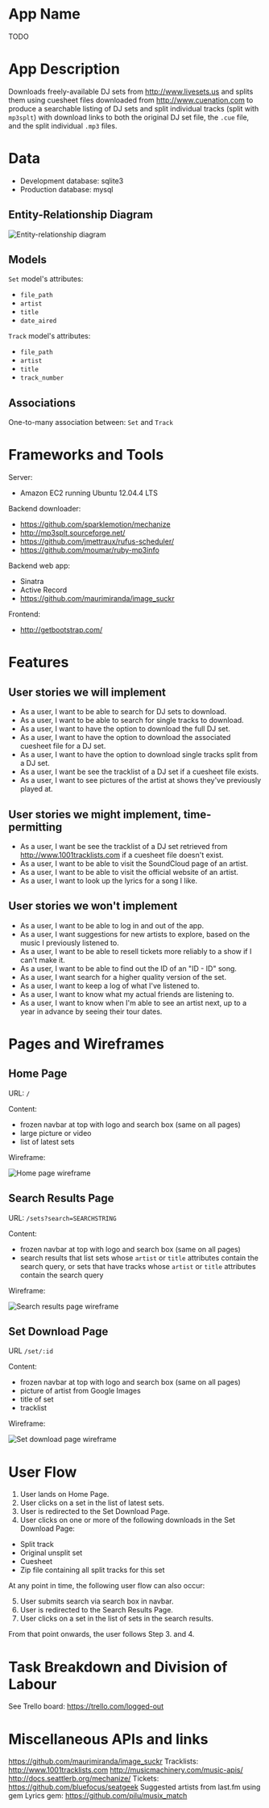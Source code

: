 # App Name

TODO

# App Description

Downloads freely-available DJ sets from <http://www.livesets.us> and splits them using cuesheet files downloaded from <http://www.cuenation.com> to produce a searchable listing of DJ sets and split individual tracks (split with `mp3splt`) with download links to both the original DJ set file, the `.cue` file, and the split individual `.mp3` files.

# Data

- Development database: sqlite3
- Production database: mysql

## Entity-Relationship Diagram

![Entity-relationship diagram](er_diagram.png)

## Models

`Set` model's attributes:

- `file_path`
- `artist`
- `title`
- `date_aired`

`Track` model's attributes:

- `file_path`
- `artist`
- `title`
- `track_number`

## Associations

One-to-many association between: `Set` and `Track`

# Frameworks and Tools

Server:

- Amazon EC2 running Ubuntu 12.04.4 LTS

Backend downloader:

- https://github.com/sparklemotion/mechanize
- http://mp3splt.sourceforge.net/
- https://github.com/jmettraux/rufus-scheduler/
- https://github.com/moumar/ruby-mp3info

Backend web app:

- Sinatra
- Active Record
- https://github.com/maurimiranda/image_suckr

Frontend:

- http://getbootstrap.com/

# Features

## User stories we will implement

- As a user, I want to be able to search for DJ sets to download.
- As a user, I want to be able to search for single tracks to download.
- As a user, I want to have the option to download the full DJ set.
- As a user, I want to have the option to download the associated cuesheet file for a DJ set.
- As a user, I want to have the option to download single tracks split from a DJ set.
- As a user, I want be see the tracklist of a DJ set if a cuesheet file exists.
- As a user, I want to see pictures of the artist at shows they've previously played at.

## User stories we might implement, time-permitting

- As a user, I want be see the tracklist of a DJ set retrieved from <http://www.1001tracklists.com> if a cuesheet file doesn't exist.
- As a user, I want to be able to visit the SoundCloud page of an artist.
- As a user, I want to be able to visit the official website of an artist.
- As a user, I want to look up the lyrics for a song I like.

## User stories we won't implement

- As a user, I want to be able to log in and out of the app.
- As a user, I want suggestions for new artists to explore, based on the music I previously listened to.
- As a user, I want to be able to resell tickets more reliably to a show if I can't make it.
- As a user, I want to be able to find out the ID of an "ID - ID" song.
- As a user, I want search for a higher quality version of the set.
- As a user, I want to keep a log of what I've listened to.
- As a user, I want to know what my actual friends are listening to.
- As a user, I want to know when I'm able to see an artist next, up to a year in advance by seeing their tour dates.

# Pages and Wireframes

## Home Page

URL: `/`

Content:

- frozen navbar at top with logo and search box (same on all pages)
- large picture or video
- list of latest sets

Wireframe:

![Home page wireframe](wireframe_1_home_page.jpg)

## Search Results Page

URL: `/sets?search=SEARCHSTRING` 

Content:

- frozen navbar at top with logo and search box (same on all pages)
- search results that list sets whose `artist` or `title` attributes contain the search query, or sets that have tracks whose `artist` or `title` attributes contain the search query

Wireframe:

![Search results page wireframe](wireframe_2_search_results_page.jpg)

## Set Download Page

URL `/set/:id`

Content:

- frozen navbar at top with logo and search box (same on all pages)
- picture of artist from Google Images
- title of set
- tracklist

Wireframe:

![Set download page wireframe](wireframe_3_set_download_page.jpg)

# User Flow 

1. User lands on Home Page.
2. User clicks on a set in the list of latest sets.
3. User is redirected to the Set Download Page.
4. User clicks on one or more of the following downloads in the Set Download Page:
  - Split track
  - Original unsplit set
  - Cuesheet
  - Zip file containing all split tracks for this set

At any point in time, the following user flow can also occur:

5. User submits search via search box in navbar.
6. User is redirected to the Search Results Page.
7. User clicks on a set in the list of sets in the search results.

From that point onwards, the user follows Step 3. and 4.

# Task Breakdown and Division of Labour

See Trello board: https://trello.com/logged-out

# Miscellaneous APIs and links

https://github.com/maurimiranda/image_suckr
Tracklists: http://www.1001tracklists.com
http://musicmachinery.com/music-apis/
http://docs.seattlerb.org/mechanize/
Tickets: https://github.com/bluefocus/seatgeek
Suggested artists from last.fm using gem
Lyrics gem: https://github.com/pilu/musix_match
